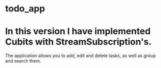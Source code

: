 # todo_app


# In this version I have implemented Cubits with StreamSubscription's.


The application allows you to add, edit and delete tasks, as well as group and search them.
